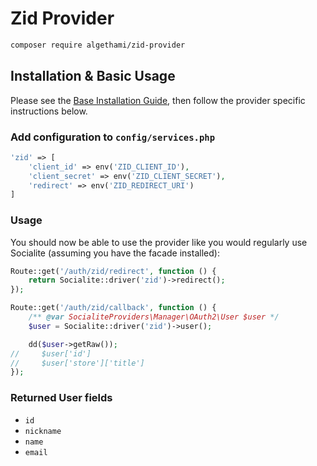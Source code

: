 # Zid Provider

```bash
composer require algethami/zid-provider
```

## Installation & Basic Usage

Please see the [Base Installation Guide](https://socialiteproviders.com/usage/), then follow the provider specific instructions below.

### Add configuration to `config/services.php`

```php
'zid' => [
    'client_id' => env('ZID_CLIENT_ID'),
    'client_secret' => env('ZID_CLIENT_SECRET'),
    'redirect' => env('ZID_REDIRECT_URI')
]
```

### Usage

You should now be able to use the provider like you would regularly use Socialite (assuming you have the facade installed):

```php
Route::get('/auth/zid/redirect', function () {
    return Socialite::driver('zid')->redirect();
});

Route::get('/auth/zid/callback', function () {
    /** @var SocialiteProviders\Manager\OAuth2\User $user */
    $user = Socialite::driver('zid')->user();

    dd($user->getRaw());
//     $user['id']
//     $user['store']['title']
});


```

### Returned User fields

- ``id``
- ``nickname``
- ``name``
- ``email``